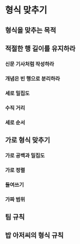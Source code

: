 # 형식 맞추기

## 형식을 맞추는 목적

## 적절한 행 길이를 유지하라
### 신문 기사처럼 작성하라
### 개념은 빈 행으로 분리하라
### 세로 밀집도
### 수직 거리
### 세로 순서

## 가로 형식 맞추기
### 가로 공백과 밀집도
### 가로 정렬
### 들여쓰기
### 가짜 범위

## 팀 규칙

## 밥 아저씨의 형식 규칙
